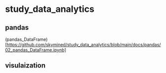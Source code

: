 # study_data_analytics

## pandas
(pandas_DataFrame)[https://github.com/skymined/study_data_analytics/blob/main/docs/pandas/02_pandas_DataFrame.ipynb]


## visulaization
